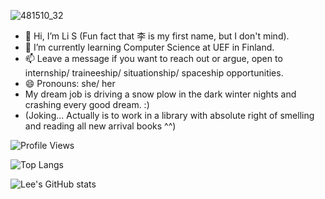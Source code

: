 
![481510_32](https://github.com/user-attachments/assets/3a1eca5f-b865-40da-8d9d-37f3d77fda2c)


- 👋 Hi, I’m Li S (Fun fact that 李 is my first name, but I don't mind).
- 🌱 I’m currently learning Computer Science at UEF in Finland.
- 📫 Leave a message if you want to reach out or argue, open to internship/ traineeship/ situationship/ spaceship opportunities.
- 😄 Pronouns: she/ her
- My dream job is driving a snow plow in the dark winter nights and crashing every good dream. :)
- (Joking... Actually is to work in a library with absolute right of smelling and reading all new arrival books ^^)


![Profile Views](https://komarev.com/ghpvc/?username=1eeGit&color=green)

![Top Langs](https://github-readme-stats.vercel.app/api/top-langs/?username=1eeGit&hide_progress=true)

![Lee's GitHub stats](https://github-readme-stats.vercel.app/api?username=1eeGit&show_icons=true&theme=transparent)
<!---
1eeGit/1eeGit is a ✨ special ✨ repository because its `README.md` (this file) appears on your GitHub profile.
You can click the Preview link to take a look at your changes.
--->

<!--START_SECTION:waka-->
<!--END_SECTION:waka-->
